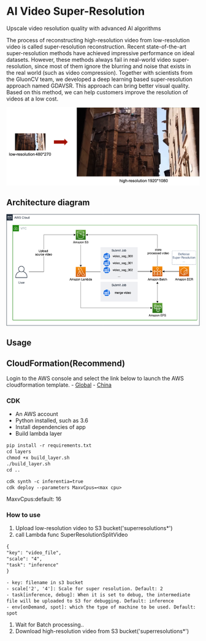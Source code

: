 
# AI Video Super-Resolution

Upscale video resolution quality with advanced AI algorithms

The process of reconstructing high-resolution video from low-resolution video is called super-resolution reconstruction. Recent state-of-the-art super-resolution methods have achieved impressive performance on ideal datasets. However, these methods always fail in real-world video super-resolution, since most of them ignore the blurring and noise that exists in the real world (such as video compression). Together with scientists from the GluonCV team, we developed a deep learning based super-resolution approach named GDAVSR. This approach can bring better visual quality. Based on this method, we can help customers improve the resolution of videos at a low cost.

![homepage](homepage.png)

## Architecture diagram
![architecture diagram](arch.png)

## Usage

## CloudFormation(Recommend)

Login to the AWS console and select the link below to launch the AWS cloudformation template.
    - [Global](https://console.aws.amazon.com/cloudformation/home?region=us-west-2#/stacks/new?stackName=SuperResolution&templateURL=https://aws-gcr-solutions.s3.amazonaws.com/Aws-gcr-ai-super-resolution/latest/SuperResolutionStack.template)
    - [China](https://console.amazonaws.cn/cloudformation/home?region=cn-north-1#/stacks/new?stackName=SuperResolution&templateURL=https://aws-gcr-solutions.s3.cn-north-1.amazonaws.com.cn/Aws-gcr-ai-super-resolution/latest/SuperResolutionStack.template)

### CDK
- An AWS account
- Python installed, such as 3.6
- Install dependencies of app  
- Build lambda layer 

```
pip install -r requirements.txt
cd layers
chmod +x build_layer.sh
./build_layer.sh
cd ..
```

```
cdk synth -c inferentia=true
cdk deploy --parameters MaxvCpus=<max cpu>
```
MaxvCpus:default: 16


### How to use
1. Upload low-resolution video to S3 bucket('superresolutions*')
1. call Lambda func SuperResolutionSplitVideo
```
{
"key": "video_file",
"scale": "4",
"task": "inference"
}
```
    - key: filename in s3 bucket
    - scale['2', '4']: Scale for super resolution. Default: 2
    - task[inference, debug]: When it is set to debug, the intermediate file will be uploaded to S3 for debugging. Default: inference
    - env[onDemand, spot]: which the type of machine to be used. Default: spot

1. Wait for Batch processing..
1. Download high-resolution video from S3 bucket('superresolutions*')


